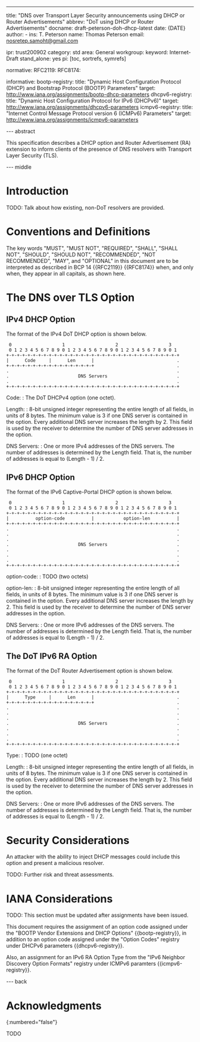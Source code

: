 ---
title: "DNS over Transport Layer Security announcements using DHCP or Router Advertisements"
abbrev: "DoT using DHCP or Router Advertisements"
docname: draft-peterson-doh-dhcp-latest
date: {DATE}
author:
    -
      ins: T. Peterson
      name: Thomas Peterson
      email: nosretep.samoht@gmail.com

ipr: trust200902
category: std
area: General
workgroup:
keyword: Internet-Draft
stand_alone: yes
pi: [toc, sortrefs, symrefs]

normative:
    RFC2119:
    RFC8174:

informative:
    bootp-registry:
        title: "Dynamic Host Configuration Protocol (DHCP) and Bootstrap Protocol (BOOTP) Parameters"
        target: http://www.iana.org/assignments/bootp-dhcp-parameters
    dhcpv6-registry:
        title: "Dynamic Host Configuration Protocol for IPv6 (DHCPv6)"
        target: http://www.iana.org/assignments/dhcpv6-parameters
    icmpv6-registry:
        title: "Internet Control Message Protocol version 6 (ICMPv6) Parameters"
        target: http://www.iana.org/assignments/icmpv6-parameters

--- abstract

This specification describes a DHCP option and Router Advertisement (RA)
extension to inform clients of the presence of DNS resolvers with Transport
Layer Security (TLS).

--- middle

# Introduction

TODO: Talk about how existing, non-DoT resolvers are provided.

# Conventions and Definitions

The key words "MUST", "MUST NOT", "REQUIRED", "SHALL", "SHALL NOT", "SHOULD",
"SHOULD NOT", "RECOMMENDED", "NOT RECOMMENDED", "MAY", and "OPTIONAL" in this
document are to be interpreted as described in BCP 14 {{RFC2119}} {{RFC8174}}
when, and only when, they appear in all capitals, as shown here.

# The DNS over TLS Option


## IPv4 DHCP Option

The format of the IPv4 DoT DHCP option is shown below.

~~~
 0                   1                   2                   3
 0 1 2 3 4 5 6 7 8 9 0 1 2 3 4 5 6 7 8 9 0 1 2 3 4 5 6 7 8 9 0 1
+-+-+-+-+-+-+-+-+-+-+-+-+-+-+-+-+-+-+-+-+-+-+-+-+-+-+-+-+-+-+-+-+
|      Code     |      Len      |                               .
+-+-+-+-+-+-+-+-+-+-+-+-+-+-+-+-+                               .
.                                                               .
.                          DNS Servers                          .
.                                                               .
+-+-+-+-+-+-+-+-+-+-+-+-+-+-+-+-+-+-+-+-+-+-+-+-+-+-+-+-+-+-+-+-+
~~~

Code:
 : The DoT DHCPv4 option (one octet).

Length:
 : 8-bit unsigned integer representing the entire length of all fields, in units
   of 8 bytes. The minimum value is 3 if one DNS server is contained in the
   option. Every additional DNS server increases the length by 2. This field is
   used by the receiver to determine the number of DNS server addresses in the
   option.

DNS Servers:
 : One or more IPv4 addresses of the DNS servers. The number of addresses is
   determined by the Length field. That is, the number of addresses is equal to
   (Length - 1) / 2.

## IPv6 DHCP Option

The format of the IPv6 Captive-Portal DHCP option is shown below.

~~~
 0                   1                   2                   3
 0 1 2 3 4 5 6 7 8 9 0 1 2 3 4 5 6 7 8 9 0 1 2 3 4 5 6 7 8 9 0 1
+-+-+-+-+-+-+-+-+-+-+-+-+-+-+-+-+-+-+-+-+-+-+-+-+-+-+-+-+-+-+-+-+
|          option-code          |           option-len          |
+-+-+-+-+-+-+-+-+-+-+-+-+-+-+-+-+-+-+-+-+-+-+-+-+-+-+-+-+-+-+-+-+
.                                                               .
.                                                               .
.                                                               .
.                          DNS Servers                          .
.                                                               .
.                                                               .
.                                                               .
+-+-+-+-+-+-+-+-+-+-+-+-+-+-+-+-+-+-+-+-+-+-+-+-+-+-+-+-+-+-+-+-+
~~~

option-code:
 : TODO (two octets)

option-len:
 : 8-bit unsigned integer representing the entire length of all fields, in units
   of 8 bytes. The minimum value is 3 if one DNS server is contained in the
   option. Every additional DNS server increases the length by 2. This field is
   used by the receiver to determine the number of DNS server addresses in the
   option.

DNS Servers:
 : One or more IPv6 addresses of the DNS servers. The number of addresses is
   determined by the Length field. That is, the number of addresses is equal to
   (Length - 1) / 2.

## The DoT IPv6 RA Option

The format of the DoT Router Advertisement option is shown below.

~~~
 0                   1                   2                   3
 0 1 2 3 4 5 6 7 8 9 0 1 2 3 4 5 6 7 8 9 0 1 2 3 4 5 6 7 8 9 0 1
+-+-+-+-+-+-+-+-+-+-+-+-+-+-+-+-+-+-+-+-+-+-+-+-+-+-+-+-+-+-+-+-+
|      Type     |      Len      |                               .
+-+-+-+-+-+-+-+-+-+-+-+-+-+-+-+-+                               .
.                                                               .
.                                                               .
.                                                               .
.                          DNS Servers                          .
.                                                               .
.                                                               .
.                                                               .
+-+-+-+-+-+-+-+-+-+-+-+-+-+-+-+-+-+-+-+-+-+-+-+-+-+-+-+-+-+-+-+-+
~~~

Type:
 : TODO (one octet)

Length:
 : 8-bit unsigned integer representing the entire length of all fields, in units
   of 8 bytes. The minimum value is 3 if one DNS server is contained in the
   option. Every additional DNS server increases the length by 2. This field is
   used by the receiver to determine the number of DNS server addresses in the
   option.

DNS Servers:
 : One or more IPv6 addresses of the DNS servers. The number of addresses is
   determined by the Length field. That is, the number of addresses is equal to
   (Length - 1) / 2.

# Security Considerations

An attacker with the ability to inject DHCP messages could include this option
and present a malicious resolver.

TODO: Further risk and threat assessments.

# IANA Considerations

TODO: This section must be updated after assignments have been issued.

This document requires the assignment of an option code assigned under the
"BOOTP Vendor Extensions and DHCP Options" {{bootp-registry}}, in
addition to an option code assigned under the "Option Codes" registry under
DHCPv6 parameters {{dhcpv6-registry}}.

Also, an assignment for an IPv6 RA Option Type from the "IPv6 Neighbor Discovery
Option Formats" registry under ICMPv6 paramters {{icmpv6-registry}}.

--- back

# Acknowledgments
{:numbered="false"}

TODO
